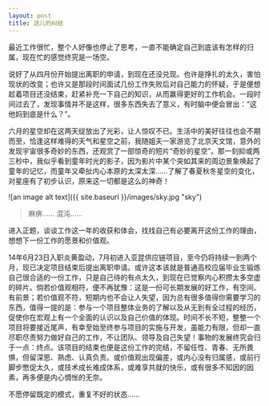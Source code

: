 ```yaml
---
layout: post
title: 这儿的纠结
---
```


最近工作很忙，整个人好像也停止了思考，一直不能确定自己到底该有怎样的归属，现在忙的感觉终究是一场空。

说好了从四月份开始提出离职的申请，到现在还没兑现。也许是挣扎的太久，害怕现状的改变；也许又是那段时间面试几份工作失败后对自己能力的怀疑，于是便想趁着项目还没结束，赶紧补充一下自己的知识，从而赢得更好的工作机会。一段时间过去了，发现事情并不是这样，很多东西失去了意义，有时脑中便会冒出：“这他妈到底是什么？”。

六月的星空却在这两天绽放出了光彩，让人惊叹不已。生活中的美好往往也会不期而至，恰逢这样难得的天气和星空之前，我随姐夫一家游览了北京天文馆，意外的发现宇宙很多奇妙的东西，还观赏了一部惊奇的短片“奇妙的星空”。那一刻抑或两三秒中，我似乎看到童年时光的影子，因为影片中某个突如其来的周边景象唤起了童年的记忆，而童年又牵扯内心本原的太深太深……了解了春夏秋冬星空的变化，对星座有了初步认识，原来这一切都是这么的神奇！

![an image alt text]({{ site.baseurl }}/images/sky.jpg "sky")

> 麻痹…… 混沌……

进入正题，谈谈工作这一年的收获和体会，找找自己有必要离开这份工作的理由，想想下一份工作的愿景和价值观。

14年6月23日入职炎黄盈动，7月初进入亚昆供应链项目，至今仍将持续一到两个月，现已决定项目结束后提出离职申请。或许这本该就是普通高校应届毕业生锻炼自己很合适的一份工作，只是自己待的有点太久，到现在已觉察内心积攒太多空虚的碎片。倘若价值观相符，便不再犹豫：这是一份可长期发展的好工作，有空间、有前景；若价值观不符，短期内也不会让人失望，因为总有很多值得你需要学习的东西，值得一提的是：参与一个项目整体业务的了解以及从无到有全过程的经历，促使你在宏观上有一个全面的认识以及自己价值的体现。时间不长不短，整整一个项目将要接近尾声，有幸至始至终参与项目的实施与开发，虽能力有限，但却一直尽职尽责努力做好自己的工作，不让团队、领导及自己失望！事物的发展终究会归于一点：终点。该项目的结束也便是这份工作的完结，不留任性、青春、无所畏惧，但留深思、熟虑、认真负责。或价值观出现偏差，或内心没有归属感，或前行脚步憋促太久，或技术成长难成体系，或难享共就的快乐，或有很多不知因的因素，再多便是内心惆怅的无奈。

不愿停留既定的模式，重复不好的状态……
